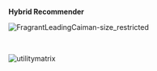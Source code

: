 **Hybrid Recommender**



![FragrantLeadingCaiman-size_restricted](https://user-images.githubusercontent.com/58116973/126558406-281e727f-93c4-4cf2-a9e9-102fe5b374e2.gif)

<br>

![utilitymatrix](https://user-images.githubusercontent.com/58116973/126558513-c616e85b-99b9-4bb9-9cb9-65860755f134.gif)


